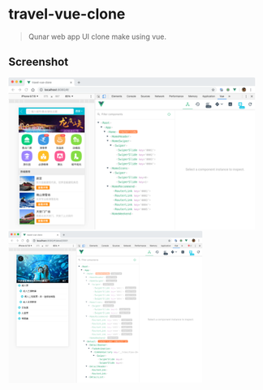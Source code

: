 # travel-vue-clone

> Qunar web app UI clone make using vue.

## Screenshot

<img src="/screenshot/home.png" height="300em" />

<img src="/screenshot/detail.png" height="300em" />
